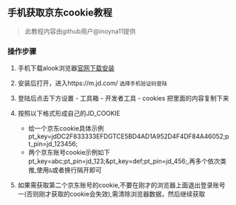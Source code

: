 ## 手机获取京东cookie教程
 > 此教程内容由github用户@inoyna11提供


### 操作步骤

1. 手机下载alook浏览器[官网下载安装](https://alookbrowser.com/)

2. 安装后打开，进入https://m.jd.com/ `选择手机验证码登陆`

3. 登陆后点击下方设置
             - 工具箱
             - 开发者工具
             - cookies
             把里面的内容复制下来

    
4. 按照以下格式形成自己的JD_COOKIE
      - 给一个京东cookie具体示例 pt_key=jdDC2F833333EFDGTCE5BD4AD1A952D4F4DF84A46052;pt_pin=jd_123456;
      - 两个京东账号cookie示例如下 pt_key=abc;pt_pin=jd_123;&pt_key=def;pt_pin=jd_456;,再多个依次类推,使用`&`或者换行隔开即可


5. 如果需获取第二个京东账号的cookie,不要在刚才的浏览器上面退出登录账号一(否则刚才获取的cookie会失效),需清除浏览器数据，然后继续获取

